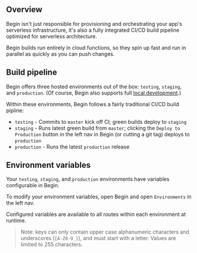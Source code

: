 ## Overview

Begin isn't just responsible for provisioning and orchestrating your app's serverless infrastructure, it's also a fully integrated CI/CD build pipeline optimized for serverless architecture.

Begin builds run entirely in cloud functions, so they spin up fast and run in parallel as quickly as you can push changes.


## Build pipeline

Begin offers three hosted environments out of the box: `testing`, `staging`, and `production`. (Of course, Begin also supports full [local development](/en/getting-started/quickstart/#working-locally).)

Within these environments, Begin follows a fairly traditional CI/CD build pipline:
- `testing` - Commits to `master` kick off CI; green builds deploy to `staging`
- `staging` - Runs latest green build from `master`; clicking the `Deploy to Production` button in the left nav in Begin (or cutting a git tag) deploys to `production`
- `production` - Runs the latest `production` release


## Environment variables

Your `testing`, `staging`, and `production` environments have variables configurable in Begin.

To modify your environment variables, open Begin and open `Environments` in the left nav.

Configured variables are available to all routes within each environment at runtime.

> Note: keys can only contain upper case alphanumeric characters and underscores (`[A-Z0-9_]`), and must start with a letter. Values are limited to 255 characters.

